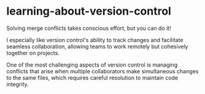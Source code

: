 # learning-about-version-control
Solving merge conflicts takes conscious effort, but you can do it!

I especially like version control's ability to track changes and facilitate seamless collaboration, allowing teams to work remotely but cohesively together on projects.

One of the most challenging aspects of version control is managing conflicts that arise when multiple collaborators make simultaneous changes to the same files, which requires careful resolution to maintain code integrity.